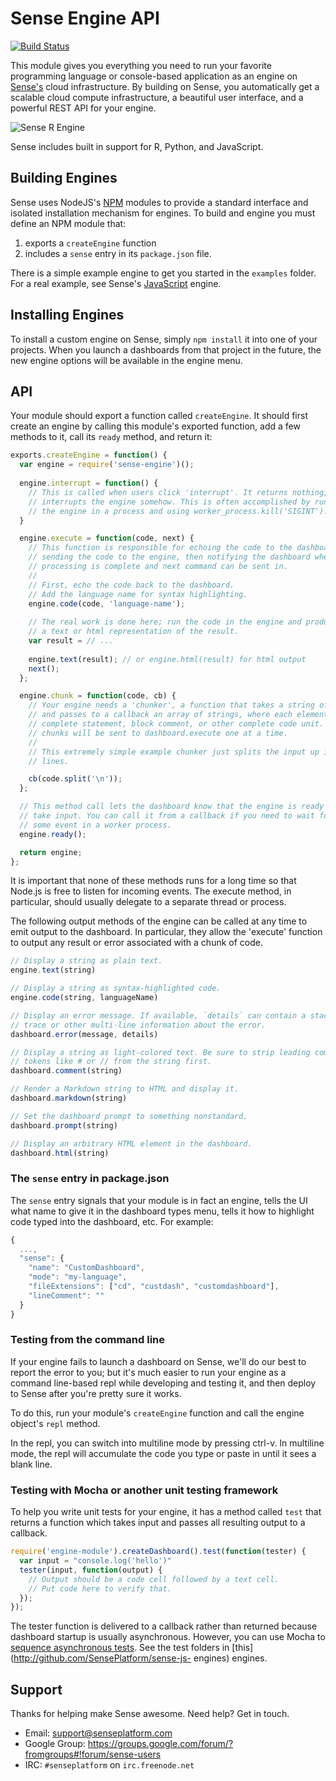 # Sense Engine API

[![Build Status](https://travis-ci.org/SensePlatform/sense-engine.png)](https://travis-ci.org/SensePlatform/sense-engine)

This module gives you everything you need to run your favorite
programming language or console-based  application as an engine on
[Sense's](https://senseplatform.com) cloud infrastructure.  By
building on Sense, you automatically get a scalable cloud compute
infrastructure, a beautiful user interface,  and a powerful REST API
for your engine.

![Sense R Engine](https://s3.amazonaws.com/sense-files/rscreenshot.png)

Sense includes built in support for R, Python, and JavaScript.

## Building Engines

Sense uses NodeJS's [NPM](https://npmjs.org/) modules to provide a
standard interface and isolated installation mechanism for engines.
To build and engine you must define an NPM module that:

1. exports a `createEngine` function
2. includes a `sense` entry in its `package.json` file.

There is a simple example engine to get you started in the `examples`
folder. For a real example, see Sense's
[JavaScript](http://github.com/SensePlatform/sense-js-engine) engine.

## Installing Engines

To install a custom engine on Sense, simply `npm install` it into one
of your projects. When you launch a dashboards from that project in
the future, the new engine options will  be available in the engine
menu.

## API

Your module should export a function called `createEngine`. It should
first create an engine by calling this module's exported function, add
a few methods to it, call its `ready` method, and return it:

```javascript
exports.createEngine = function() {
  var engine = require('sense-engine')();
 
  engine.interrupt = function() {
    // This is called when users click 'interrupt'. It returns nothing, but
    // interrupts the engine somehow. This is often accomplished by running 
    // the engine in a process and using worker_process.kill('SIGINT').
  }

  engine.execute = function(code, next) {
    // This function is responsible for echoing the code to the dashboard,
    // sending the code to the engine, then notifying the dashboard when
    // processing is complete and next command can be sent in.
    //
    // First, echo the code back to the dashboard. 
    // Add the language name for syntax highlighting.
    engine.code(code, 'language-name');
    
    // The real work is done here; run the code in the engine and produce
    // a text or html representation of the result.
    var result = // ...
    
    engine.text(result); // or engine.html(result) for html output
    next();
  };

  engine.chunk = function(code, cb) {
    // Your engine needs a 'chunker', a function that takes a string of code
    // and passes to a callback an array of strings, where each element is a 
    // complete statement, block comment, or other complete code unit. These 
    // chunks will be sent to dashboard.execute one at a time.
    //
    // This extremely simple example chunker just splits the input up into 
    // lines.

    cb(code.split('\n'));
  };

  // This method call lets the dashboard know that the engine is ready to 
  // take input. You can call it from a callback if you need to wait for
  // some event in a worker process.
  engine.ready();

  return engine;
};
```

It is important that none of these methods runs for a long time so
that Node.js is free to listen for incoming events. The execute
method, in particular, should usually delegate to a separate thread or
process.

The following output methods of the engine can be called at any time
to emit output to the dashboard. In particular, they allow the
'execute' function to output any result or error associated with a
chunk of code.

```JavaScript
// Display a string as plain text.
engine.text(string)

// Display a string as syntax-highlighted code.
engine.code(string, languageName)

// Display an error message. If available, `details` can contain a stack 
// trace or other multi-line information about the error.
dashboard.error(message, details)

// Display a string as light-colored text. Be sure to strip leading comment
// tokens like # or // from the string first.
dashboard.comment(string)

// Render a Markdown string to HTML and display it.
dashboard.markdown(string)

// Set the dashboard prompt to something nonstandard.
dashboard.prompt(string)

// Display an arbitrary HTML element in the dashboard.
dashboard.html(string)
```

### The `sense` entry in package.json

The `sense` entry signals that your module is in fact an engine, tells
the UI what name to give it in the dashboard types menu, tells it how
to highlight code typed into the dashboard, etc. For example:

```JavaScript
{
  ...,
  "sense": {
    "name": "CustomDashboard",
    "mode": "my-language",
    "fileExtensions": ["cd", "custdash", "customdashboard"],
    "lineComment": ""
  }
}
```

### Testing from the command line

If your engine fails to launch a dashboard on Sense, we'll do our best
to report the error to you; but it's much easier to run your engine as
a command line-based repl while developing and testing it, and then
deploy to Sense after you're pretty sure it works.

To do this, run your module's `createEngine` function and call the
engine object's `repl` method.

In the repl, you can switch into multiline mode by pressing ctrl-v. In
multiline mode, the repl will accumulate the code you type or paste in
until it sees a blank line.

### Testing with Mocha or another unit testing framework

To help you write unit tests for your engine, it has a method called
`test` that returns a function which takes input and passes all
resulting output to a callback.

```JavaScript
require('engine-module').createDashboard().test(function(tester) {
  var input = "console.log('hello')"
  tester(input, function(output) {
    // Output should be a code cell followed by a text cell. 
    // Put code here to verify that.
  });
});
```

The tester function is delivered to a callback rather than returned
because dashboard startup is usually asynchronous. However, you can
use Mocha to [sequence asynchronous
tests](http://visionmedia.github.io/mocha/#asynchronous-code). See the
test folders in [this](http://github.com/SensePlatform/sense-js-
engines) engines.

## Support

Thanks for helping make Sense awesome.  Need help?  Get in touch.

* Email: support@senseplatform.com
* Google Group: https://groups.google.com/forum/?fromgroups#!forum/sense-users
* IRC: `#senseplatform` on `irc.freenode.net`
